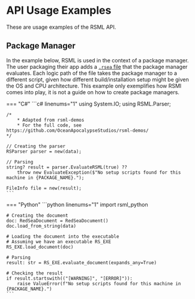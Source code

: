 <!-- Copyright (c)  2025  OceanApocalypseStudios -->
<!-- Permission is granted to copy, distribute and/or modify this document -->
<!-- under the terms of the GNU Free Documentation License, Version 1.3 -->
<!-- or any later version published by the Free Software Foundation; -->
<!-- with no Invariant Sections, no Front-Cover Texts, and no Back-Cover Texts. -->

# API Usage Examples
These are usage examples of the RSML API.

## Package Manager
In the example below, RSML is used in the context of a package manager. The user packaging their app adds a [`.rsea` file](../language/index.md#files) that the package manager evaluates. Each logic path of the file takes the package manager to a different script, given how different build/installation setup might be given the OS and CPU architecture. This example only exemplifies how RSMl comes into play, it is not a guide on how to create package managers.

=== "C#"
    ```c# linenums="1"
    using System.IO;
    using RSML.Parser;

    /*
        * Adapted from rsml-demos
        * For the full code, see https://github.com/OceanApocalypseStudios/rsml-demos/
    */

    // Creating the parser
    RSParser parser = new(data);

    // Parsing
    string? result = parser.EvaluateRSML(true) ??
        throw new EvaluateException($"No setup scripts found for this machine in {PACKAGE_NAME}.");

    FileInfo file = new(result);
    ```

=== "Python"
    ```python linenums="1"
    import rsml_python

    # Creating the document
    doc: RedSeaDocument = RedSeaDocument()
    doc.load_from_string(data)

    # Loading the document into the executable
    # Assuming we have an executable RS_EXE
    RS_EXE.load_document(doc)

    # Parsing
    result: str = RS_EXE.evaluate_document(expands_any=True)

    # Checking the result
    if result.startswith(("[WARNING]", "[ERROR]")):
        raise ValueError(f"No setup scripts found for this machine in {PACKAGE_NAME}.")
    ```
